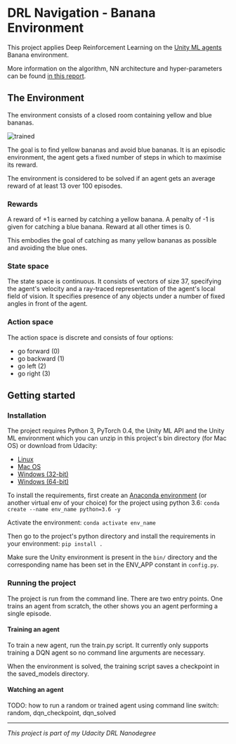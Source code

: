 # DRL Navigation - Banana Environment

This project applies Deep Reinforcement Learning on the 
[Unity ML agents](https://github.com/Unity-Technologies/ml-agents) Banana environment.

More information on the algorithm, NN architecture and hyper-parameters can be found [in this report](Report.md).


## The Environment

The environment consists of a closed room containing yellow and blue bananas. 

![trained](assets/banana.gif)

The goal is to find yellow bananas and avoid blue bananas. It is an episodic environment, the agent gets a fixed number 
of steps in which to maximise its reward.

The environment is considered to be solved if an agent gets an average reward of at least 13 over 100 episodes.

### Rewards
A reward of +1 is earned by catching a yellow banana. 
A penalty of -1 is given for catching a blue banana. 
Reward at all other times is 0.

This embodies the goal of catching as many yellow bananas as possible and avoiding the blue ones.

### State space
The state space is continuous. It consists of vectors of size 37, specifying the agent's velocity and a ray-traced 
representation of the agent's local field of vision. It specifies presence of any objects under a number of fixed angles 
in front of the agent.

### Action space
The action space is discrete and consists of four options:
* go forward (0)
* go backward (1)
* go left (2)
* go right (3)


## Getting started

### Installation

The project requires Python 3, PyTorch 0.4, the Unity ML API and the Unity ML environment which you can unzip in this 
project's bin directory (for Mac OS) or download from Udacity:
* [Linux](https://s3-us-west-1.amazonaws.com/udacity-drlnd/P1/Banana/Banana_Linux.zip)
* [Mac OS](https://s3-us-west-1.amazonaws.com/udacity-drlnd/P1/Banana/Banana.app.zip)
* [Windows (32-bit)](https://s3-us-west-1.amazonaws.com/udacity-drlnd/P1/Banana/Banana_Windows_x86.zip)
* [Windows (64-bit)](https://s3-us-west-1.amazonaws.com/udacity-drlnd/P1/Banana/Banana_Windows_x86_64.zip)


To install the requirements, first create an [Anaconda environment](https://www.anaconda.com/distribution/) (or another 
virtual env of your choice) for the project using python 3.6: ```conda create --name env_name python=3.6 -y```

Activate the environment:
```conda activate env_name```

Then go to the project's python directory and install the requirements in your environment:
```pip install .```

Make sure the Unity environment is present in the `bin/` directory and the corresponding name has been set in the 
ENV_APP constant in `config.py`.


### Running the project

The project is run from the command line. There are two entry points. One trains an agent from scratch, the other shows 
you an agent performing a single episode.


#### Training an agent

To train a new agent, run the train.py script. It currently only supports training a DQN agent so no command line 
arguments are necessary.

When the environment is solved, the training script saves a checkpoint in the saved_models directory.

#### Watching an agent

TODO: how to run a random or trained agent using command line switch: random, dqn_checkpoint, dqn_solved


---
_This project is part of my Udacity DRL Nanodegree_